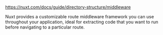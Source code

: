 https://nuxt.com/docs/guide/directory-structure/middleware

Nuxt provides a customizable route middleware framework you can use throughout your application, ideal for extracting code that you want to run before navigating to a particular route.
